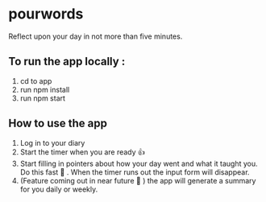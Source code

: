 # pourwords
Reflect upon your day in not more than five minutes.
## To run the app locally :
1. cd to app
2. run npm install
3. run npm start

## How to use the app
1. Log in to your diary
2. Start the timer when you are ready :+1:
3. Start filling in pointers about how your day went and what it taught you. Do this fast :rocket: . When the timer runs out the input form will disappear.
4. (Feature coming out in near future :metal: ) the app will generate a summary for you daily or weekly.